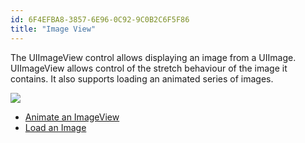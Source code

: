 ```yaml
---
id: 6F4EFBA8-3857-6E96-0C92-9C0B2C6F5F86
title: "Image View"
---
```


The UIImageView control allows displaying an image from a UIImage.
UIImageView allows control of the stretch behaviour of the image it contains. It
also supports loading an animated series of images.

 ![](Images/ImageView1.png)

-   <span class="noChildren"><a href="/recipes/ios/standard_controls/image_view/animate_an_imageview">Animate an
    ImageView</a></span> 
-   <span class="noChildren"><a href="/recipes/ios/standard_controls/image_view/load_an_image">Load an
    Image</a></span>
